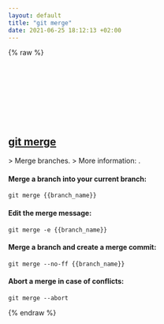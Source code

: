 ```yaml
---
layout: default
title: "git merge"
date: 2021-06-25 18:12:13 +02:00
---
```

{% raw %}
<h2 id="git-merge">
  <a href="/en/common/git-merge.html">git merge</a> <a href="#git-merge"><svg class="icon">
    <use href="/assets/images/unicode_sprite.svg#link" />
  </svg></a>
</h2>
> Merge branches.
> More information: <https://git-scm.com/docs/git-merge>.

#### Merge a branch into your current branch:
```shell
git merge {{branch_name}}
```
#### Edit the merge message:
```shell
git merge -e {{branch_name}}
```
#### Merge a branch and create a merge commit:
```shell
git merge --no-ff {{branch_name}}
```
#### Abort a merge in case of conflicts:
```shell
git merge --abort
```
{% endraw %}